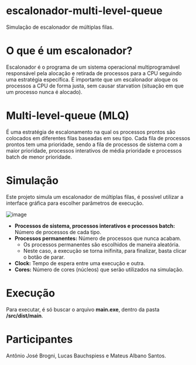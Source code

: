 # escalonador-multi-level-queue
Simulação de escalonador de múltiplas filas.<br>

<h1>O que é um escalonador?</h1>
Escalonador é o programa de um sistema operacional multiprogramável responsável pela alocação e retirada de processos para a CPU seguindo uma estratégia específica.
É importante que um escalonador aloque os processos a CPU de forma justa, sem causar starvation (situação em que um processo nunca é alocado). 

<h1>Multi-level-queue (MLQ)</h1>
É uma estratégia de escalonamento na qual os processos prontos são colocados em diferentes filas baseadas em seu tipo.  Cada fila de processos prontos tem uma prioridade, sendo a fila de processos de sistema com a maior prioridade, processos interativos de média prioridade e processos batch de menor prioridade.

 
<h1>Simulação</h1>
Este projeto simula um escalonador de múltiplas filas, é possível utilizar a interface gráfica para escolher parâmetros de execução.

![image](https://github.com/user-attachments/assets/7eeae4ef-b91e-45e0-855f-cee638640707)

<ul>
  <li>
    <strong>Processos de sistema, processos interativos e processos batch:</strong> Número de processos de cada tipo.
  </li>
  <li>
    <strong>Processos permanentes:</strong> Número de processos que nunca acabam.
    <ul>
      <li>
        Os processos permanentes são escolhidos de maneira aleatória.
      </li>
      <li>
        Neste caso, a execução se torna inifinita, para finalizar, basta clicar o botão de parar.
      </li>
    </ul>
  </li>
  <li>
    <strong>Clock:</strong> Tempo de espera entre uma execução e outra.
  </li>
  <li>
    <strong>Cores:</strong> Número de cores (núcleos) que serão utilizados na simulação.
  </li>
</ul>

<h1>Execução</h1>
Para executar, é só buscar o arquivo <strong>main.exe</strong>, dentro da pasta <strong>/src/dist/main</strong>.

<h1>Participantes</h1>
Antônio José Brogni, Lucas Bauchspiess e Mateus Albano Santos.

